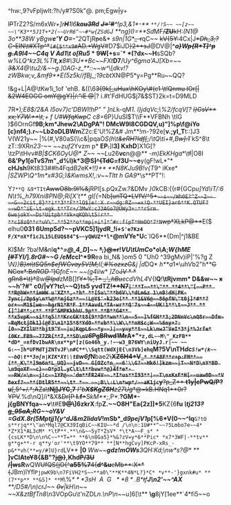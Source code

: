 
^hw:,9?vFpljwlt:?h/y#?S0k\"@.
pm;Egw~~|~~y+ 

l~~P~~TrZ2?S/m6xW*r+]r~~**H**~~1I6**ka~~u3R~~d** **~~J='#~~^**!*p3,&1**-** *`**/!S~~ ~~[z~~ ~~\"K3**5J1T+*2(~~UrR6^~~#*w{ZSdG`J* **ng}I)=**Sd*MF~~/**ZU**k~~H:*(N1@
3o**38W* *yBgw**e'Y
O=-**\"2*QTjR~~pc~~&* **s9n*|1G**~~_-r~~qC~~ ~~kV{5Y:~~4Cx|J~~**Dh_3;?C*-EIN\t#XTp^*`(#{$**x9#`AD.+WgV~~#D7$iJD~~}2**sJ~~@DV@|**^**a~~}~~W~~p{R*T]^p
g.~~A9I4~~C4q
V
Ad1\t
o*[Ru5* * **9~~W~~[+s=**`* *(?dx~~H**sSQb?_w%LQ^kz3L%Tl**t,x**8#\\3U**Bc~~FXt_**D7**/U*y^**6gma'AJ[Xb*=~~ ~~3&~~X4@\tu2/&~~g*.]0AG-z_**::~~w^*\\[*dkv!?zWBkw;v_&m~~f~~9**E(*5z5k//fBj_*;19cbt*XN@P5*y=Pg**Ru~~QQ?

!&g+L|A@\tKw1i_1of
'ehB.
&((\\6~~3{9k[_uHux\\hKOy\\#(c1 \t!Qnmu IOr[|
&2W4EOGG omY@gY}|/:\"iE @~~|? i.#t'FdHUG$j7&$ST}2k=t=D9MLD

7R*)*;E8$/2&A
I5ov7)c'DBWI!hP\"
\"
]nL*k-qM*1.
l}jdqVc;\\%2/fcqV[?
~~l}GsV**
xx;*Y7*W:**\t~~;+
f
U#~~WfqKwp~~C
c8*=6P}UuSl$T\\F**VFBNh
\tIG )$6OrnGf**9B;km*Jhew2\\ADgPA\"!
DMcW9l8CGDQV,u)\"]%p\\f@iYo [c}nf4;).r~~Lb2oDLBWm**Z2c:E'U!%Z&# Jm**!m-?92e[**v.;yI_T**t::]J3 V(W21y~~ |%(#,V80aS(\\\\c&|pqaO*S(h\t~~&eRH?Idf[~~;/\tQ\ti+#,B~~w]:1~~*`kS^8\t
zT::9XR*n23-~~ ~~zuf2*Yvzm
p*
**EP~~.~~**]I**3] KxhD**]X1G[?\tzP\tHvv#*B|$CK6OyU@** *Z~~ ~~L*u26**vc**n@@** *-m)EkKHga**\t~~f~~|O8I **6&'P~~y~~1[oTvS7m\"_d%l)k*3@S~~]^{TdC~~=f3U~~e**y(gF!wL*\"* **cHJsh**9Kt833##h4Fqd*B2*eK*!*!}** **N8KJu9B!v{T*9^ iKxe* **|SZWP\\**Q*^1m*x#3G;)&KwmsX!,:v**~~Tltt
h
GA9**\\s**PT\"!:

Y`7**Q
&9*TIt`~~AwwO8b:9I%&~~jRPl[s.pQxZw.?&DMv
*}0*kCB:{{r#{GCp*u]Yd\\iT/:6
*N\t%_h*79Xni8PN@;Ri[X't** *gI[*{*=Nb~~[unTQ+LVfV/^5+`~~s~~/Wh0E?^Z~~2~~ ~~G~~2cit,8}**i**3**F**lQ$|e!:X
r~~dg:RZ~~=x!Q-**UEI}ar6**K.QTUF?~~wD*^iE-\t-egk
t**Tr+/3MwY:cJ3AGo7@UWy3+:**rSrm 6wejokY~~Ds*Uitpb**Vk+qKQh\t5!r** **c18zQ**r*uV\".**52**o**mp|+i*]*^#r:f(pT*HmOO*7*N`wp*XLkP@**~~E($
elhu0**031 6Ump5d?~~pVKC5]1jydR_!i+`S'e7Kz4
F/X*nX*f1cJL15LEUQ$84^$~~yQWUZ**l*`@mVYe*U**c`lQ6**{Dm|^j1&BE

Kl$Mr
?ba!M~~&~~nl**q*^*=@_4_D*]~~ ~~*,~~}~~@=r~~!*VU\tUmC*o*o\\A;*W{hME* *~~[#T~~YI/*].*8rG#~~G* */eMc*cI^*9R**ea
bi_N&
)om5
0
\"Uh0
^39gMv)iP|'%?g
Z
\\**N}}~~B}m\tSQ5n$ef*W*G*vay5V[M*;~~I*(;~~#%ozxzG~~&j* *|d*DQ* *h**a*1*\\uhVb2\"h**~~G ~~NCox*:B*nROD* *\"*]~~G~~*fnE~~ ~~(g4ii*w* *]Z*o~~J*V* * *~~ ~~gRn8*\t}*~~8w~~*@Ipd*~~zMB[]f~~Y*%;T* *_'_hBu*~~*ecdVhL4*V{I**Q**!**\tRjvmm* **D&&w~~ ~~x~~ ~~h'?#\"** **c0/|~~v~~**Y?tc\\~~Q}ts**5** **yvdT**Z~~!**N7`|'**T~~**\"** **4**\"[~~P** **R@hW+**imWW u'XZ**,-*h* **[Su\"**b6V\\*dLm&z
1\nB!dH|PK-7ync|/Dp$y\n*%@**mjGz**~~!L@Y$'-k23o(** **1&V6@~~86pfN\"t0j]*#**?or+~~M1$[we~~hgrN1*R*F 1**AavdL*TA-wr**Q'7s~~4~~UK!1**\t~~J** **{]^)#**;c** **P^&MPKkbhU.9p** **B**G4** **x5vpK~~si**q5!**KrcGK*t8{9**D**wn**\n~~5~~]%fGH**3;2DNnVc\nQ8r~~Dfm~~RqMctjOk1}(@F3\n1*15*8*Yd0-**vb**\\W\\**nH$c;W~~%6ny+?:[0~~ZYIlU**bjt9^Y~~|u|KqpL6~~*y~~)|~~y=y**t~~Lk\nwJ^VeI*3*j*%Jrfe*(0Kr.FB9~~77ZR{**7,**SD\nV`*6*PgBRwd1Mr~~A*\"`*z,dL~~M\"_KzFB** *dD*_=nfDvIbwAR\nx**p*[z(Go46h_y.!~~w3_B76WY\niUyJ.r|~~ ~~ G:~~]h*UFMdTjZNTvJF\n#C**\\Sqtt(WdXjE{\n3Vb]ehq`M?5V\nTH*dc`S!w*(k~~ ~~bQ\t**3n[n|KIK*Xt\\tB`w6f*N**bae2~~\\**XZ6H4*V`_* **A8F**r+p:FM**~~(**_K\"*]9m6n*L_UQ}~~jvD~~ G[OZc*n_~~6'\\G?~~Hk6!]kzm~~|T~~N*D\nY*BD \n9qoXF~~c}~~O*p3l.yC\t\t**bvw**@}4f*e*- ~~RW/=\n~~j!c~~1YP@~~'dm**FR24V~~.*I*us**I93**|~~T\nxKxF*H[~~uaw0D~~*V8exf?~~**(DtlR5**~~\t* *~~ ~~;B\\:L\n*wp*/~~aK1jc`y**?p_Z** **t1y|cPwQ/P?u**[,5^+/.*;AZa\t**Nj]JYC,7** *I\"b**X$KgZ6H**z27Ug**@=kB.HNq1**0r?YPV~~.%d\nQ]/i*&X&~~Dr[P **I.f**+~~S*kM**;*,P*.**?GM*-**j{gB**NYfqa~~v**\t#E**9~~@\\~~]6zkrX**:fp**Z.~~O8H\"Ea{2z]]*5**KZ{6**fu **\tj213~~?g_95aA;~~RG~~oY&V* *=*GdX.8r*(5M*pt*j*j1{y^dJ&*m2*lidaV*!mSb*_d*9pejV1*p[%6*V(0~~^lq**`G?tO s**rjq**\"an*Mql7@CX39IqBiC~~KIU~~*d /\n\n:1U#**^~~?5Lmbo7e~~4* *Z*X1*AL3cM* *\tP**.**\n&~~5yT*ZsV* *\t*A~~F_s* *{csLK**D\n\n%C~~**T=** **6\n8Ga5}*%&?zV=y*6**Pic* *x7*3WF|-**tv** g**g+**-r q**y'or'**\t9YO**79** **[N**hgCvy]PKcP-xRs_-p&**vh(**=y/#]U}rd`LV** **|0** **Ww*~~**g*dz!mO*Ws**3*QH:Kd*;\nw*s?@** ** **]**vCIAte**~~Y~~8{&B\"?~~j@}~~,Khd~~P/3U~~ ~~/|w~~sR**wQW~~UfQS{jO{^**a55%7**4{**d^&u**cMb**:X**{~~JBm)lYfI`PjpwK9b\n7FiVH2*S~~**a0\"**K**4N*L?}*C* *v**-'}gxnk#u* **(7**p** **&S]* **M`\\%*$* **3sH~~A~~G~~**8*.B*$~~t~~f**J\n2'~~^AX** **/D5#/\n)crJ~~ ~~0v~~|kH\n~~ ~~X&ztBfTn8\n*3VOpGu\t'nZDL*n.\nP\n~~u*]6[\t** **\\g**8jY[1ee**`4*fi5~~o